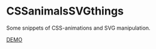 # CSSanimalsSVGthings
Some snippets of CSS-animations and SVG manipulation.

[DEMO](https://idoroz.github.io/CSSanimalsSVGthings)




